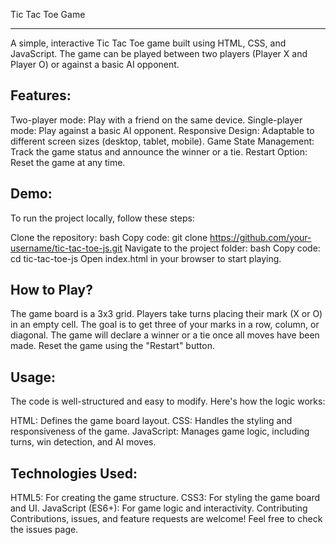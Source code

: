 Tic Tac Toe Game
___________________________________
A simple, interactive Tic Tac Toe game built using HTML, CSS, and JavaScript. The game can be played between two players (Player X and Player O) or against a basic AI opponent.

Features:
-------------
Two-player mode: Play with a friend on the same device.
Single-player mode: Play against a basic AI opponent.
Responsive Design: Adaptable to different screen sizes (desktop, tablet, mobile).
Game State Management: Track the game status and announce the winner or a tie.
Restart Option: Reset the game at any time.

Demo:
---------
To run the project locally, follow these steps:

Clone the repository:
bash
Copy code:
git clone https://github.com/your-username/tic-tac-toe-js.git
Navigate to the project folder:
bash
Copy code:
cd tic-tac-toe-js
Open index.html in your browser to start playing.

How to Play?
--------------
The game board is a 3x3 grid.
Players take turns placing their mark (X or O) in an empty cell.
The goal is to get three of your marks in a row, column, or diagonal.
The game will declare a winner or a tie once all moves have been made.
Reset the game using the "Restart" button.

Usage:
------------
The code is well-structured and easy to modify. Here's how the logic works:

HTML: Defines the game board layout.
CSS: Handles the styling and responsiveness of the game.
JavaScript: Manages game logic, including turns, win detection, and AI moves.

Technologies Used:
----------------------
HTML5: For creating the game structure.
CSS3: For styling the game board and UI.
JavaScript (ES6+): For game logic and interactivity.
Contributing
Contributions, issues, and feature requests are welcome! Feel free to check the issues page.










